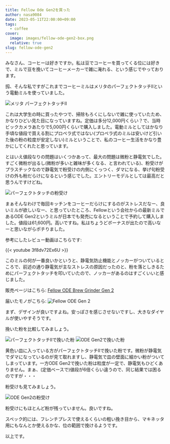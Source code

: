 ```yaml
---
title: Fellow Ode Gen2を買った
author: nasa9084
date: 2023-05-11T22:00:00+09:00
tags:
  - coffee
cover:
  image: images/fellow-ode-gen2-box.png
  relative: true
slug: fellow-ode-gen2
---
```


みなさん、コーヒーは好きですか。私は豆でコーヒーを買ってくる位には好きで、ミルで豆を挽いてコーヒーメーカーで雑に淹れる、という感じでやっております。

扨、そんな私ですがこれまでコーヒーミルはメリタのパーフェクトタッチIIという電動ミルを使っていました。

![メリタ パーフェクトタッチII](images/melita-perfect-touch-ii.png)

これは大学生の時に買ったやつで、掃除もろくにしないで雑に使っていたため、かなりひどい見た目になっていますね。定価は多分12,000円くらい？で、当時ビックカメラあたりで5,000円くらいで購入しました。電動ミルとしてはかなり手頃な値段で買える割にプロペラ式ではない(プロペラ式のミルは安いけど引いた後の粉の粒度が安定しない)ミルということで、私のコーヒー生活をかなり豊かにしてくれたと思っています。

とはいえ値段なりの問題はいくつかあって、最大の問題は微粉と静電気でした。すごく微粉が出るし(微粉が多いと雑味が多くなる、と言われている)、粉受けがプラスチックなので静電気で粉受けの内側にくっつく、ダマになる、挙げ句粉受けの外も粉だらけになるという感じでした。エントリーモデルとしては最高だと思うんですけどね。

![パーフェクトタッチの粉受け](images/melita-tray.png)

まぁそんなわけで毎回キッチンをコーヒーだらけにするのがストレスだなー、良いミルが欲しいなー、と思っていたところ、Fellowという会社からの最新ミルであるODE Gen2というミルが日本でも発売になるということで予約して購入しました。値段は61,600円。高いですね。私はちょうどボーナスが出たので高いなーと思いながらポチりました。

参考にしたレビュー動画はこちらです:

{{< youtube 3f8dv72Ex6U >}}

このミルの何が一番良いかというと、静電気防止機能とノッカーがついているところで、前述の通り静電気が主なストレスの原因だったのと、粉を落としきるためにパーフェクトタッチを叩いていたので、ノッカーがあるのはすごくいいと感じました。

販売ページはこちら: [Fellow ODE Brew Grinder Gen 2](https://kigu.coffee/products/ode-brew-grinder-gen2)

届いたモノがこちら:
![Fellow ODE Gen 2](images/fellow-ode-gen2.png)

まず、デザインが良いですよね。安っぽさを感じさせないですし、大きなダイヤルが使いやすそうです。

挽いた粉を比較してみましょう。

![パーフェクトタッチIIで挽いた粉](images/coffee-powder-perfect-touch.png)
![ODE Gen2で挽いた粉](images/coffee-powder-ode-gen2.png)

黄色い皿に入っている方がパーフェクトタッチIIで挽いた粉です。微粉が静電気でダマになっているのが見て取れますし、静電気で皿の壁面に細かい粉がついてしまっています。一方ODE Gen2で挽いた粉は粒度が一定で、静電気もひどくありません。まぁ、(定価ベースで)値段が6倍くらい違うので、同じ結果では困るのですが・・・

粉受けも見てみましょう。

![ODE Gen2の粉受け](images/ode-gen2-tray.png)

粉受けにもほとんど粉が残っていません。良いですね。

スペック的には、フレンチプレスで使えるくらいの粗い挽き目から、マキネッタ用にもなんとか使えるかな、位の範囲で挽けるようです。

以上です。

